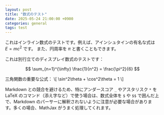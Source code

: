 ```yaml
---
layout: post
title: "数式のテスト"
date: 2025-05-24 21:00:00 +0900
categories: general
tags: test
---
```


これはインライン数式のテストです。例えば、アインシュタインの有名な式は $E=mc^2$ です。
また、円周率を $\pi$ と書くこともできます。

これは別行立てのディスプレイ数式のテストです：

$$ \sum_{n=1}^{\infty} \frac{1}{n^2} = \frac{\pi^2}{6} $$

三角関数の重要な公式：
\\[ \sin^2\theta + \cos^2\theta = 1 \\]

Markdown との競合を避けるため、特にアンダースコア `_` やアスタリスク `*` を LaTeX のコマンド（添え字など）で使う場合は、数式全体を `$` や `$$` で囲んだ上で、Markdown のパーサーに解釈されないように注意が必要な場合があります。多くの場合、MathJax がうまく処理してくれます。